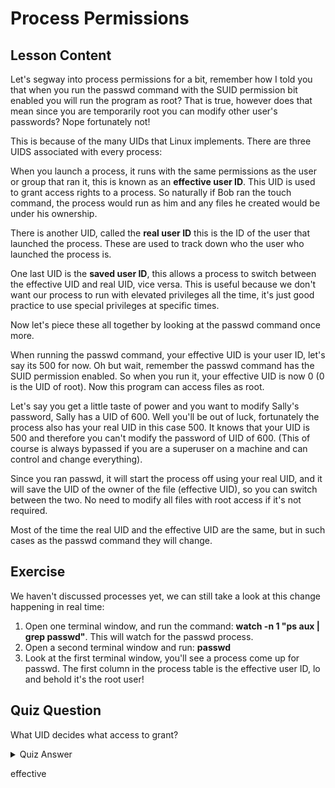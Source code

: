 # Process Permissions

## Lesson Content

Let's segway into process permissions for a bit, remember how I told you that when you run the passwd command with the SUID permission bit enabled you will run the program as root? That is true, however does that mean since you are temporarily root you can modify other user's passwords? Nope fortunately not!

This is because of the many UIDs that Linux implements. There are three UIDS associated with every process:

When you launch a process, it runs with the same permissions as the user or group that ran it, this is known as an <b>effective user ID</b>. This UID is used to grant access rights to a process. So naturally if Bob ran the touch command, the process would run as him and any files he created would be under his ownership.

There is another UID, called the <b>real user ID</b> this is the ID of the user that launched the process. These are used to track down who the user who launched the process is.

One last UID is the <b>saved user ID</b>, this allows a process to switch between the effective UID and real UID, vice versa. This is useful because we don't want our process to run with elevated privileges all the time, it's just good practice to use special privileges at specific times. 

Now let's piece these all together by looking at the passwd command once more. 

When running the passwd command, your effective UID is your user ID, let's say its 500 for now. Oh but wait, remember the passwd command has the SUID permission enabled. So when you run it, your effective UID is now 0 (0 is the UID of root). Now this program can access files as root.

Let's say you get a little taste of power and you want to modify Sally's password, Sally has a UID of 600. Well you'll be out of luck, fortunately the process also has your real UID in this case 500. It knows that your UID is 500 and therefore you can't modify the password of UID of 600. (This of course is always bypassed if you are a superuser on a machine and can control and change everything).

Since you ran passwd, it will start the process off using your real UID, and it will save the UID of the owner of the file (effective UID), so you can switch between the two. No need to modify all files with root access if it's not required. 

Most of the time the real UID and the effective UID are the same, but in such cases as the passwd command they will change.

## Exercise

We haven't discussed processes yet, we can still take a look at this change happening in real time: 

<ol>
<li>Open one terminal window, and run the command: <b>watch -n 1 "ps aux | grep passwd"</b>. This will watch for the passwd process.</li>
<li>Open a second terminal window and run: <b>passwd</b></li>
<li>Look at the first terminal window, you'll see a process come up for passwd. The first column in the process table is the effective user ID, lo and behold it's the root user!</li>
</ol>

## Quiz Question

What UID decides what access to grant?

<details>
    <summary>Quiz Answer</summary>
</details>

effective
